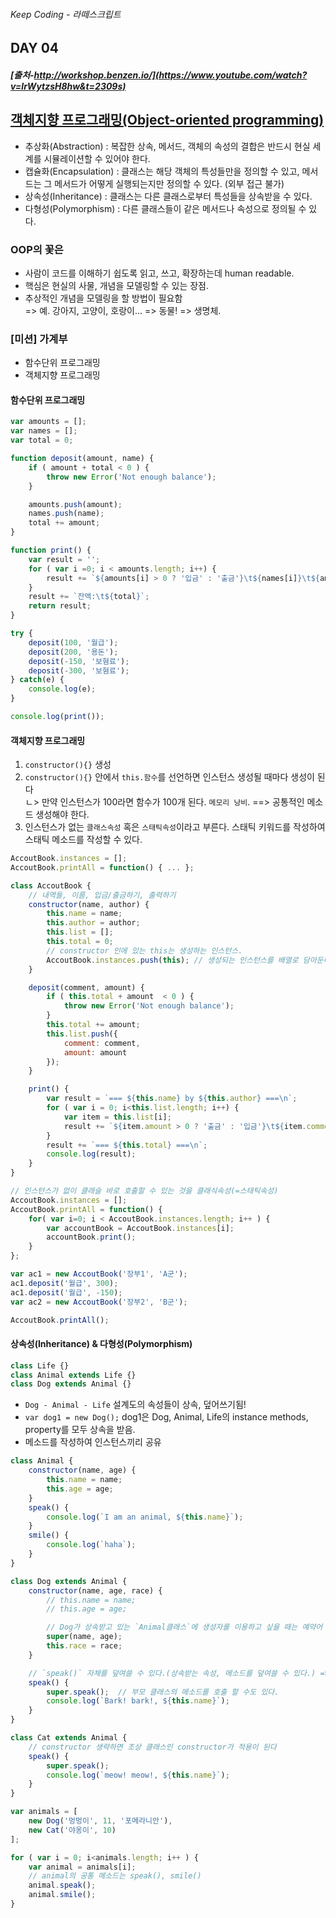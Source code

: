 ###### Keep Coding - 라떼스크립트

## DAY 04

##### [출처-http://workshop.benzen.io/](https://www.youtube.com/watch?v=lrWytzsH8hw&t=2309s)

## [객체지향 프로그래밍(Object-oriented programming)](https://developer.mozilla.org/ko/docs/Web/JavaScript/Introduction_to_Object-Oriented_JavaScript)
- 추상화(Abstraction) : 복잡한 상속, 메서드, 객체의 속성의 결합은 반드시 현실 세계를 시뮬레이션할 수 있어야 한다.
- 캡슐화(Encapsulation) : 클래스는 해당 객체의 특성들만을 정의할 수 있고, 메서드는 그 메서드가 어떻게 실행되는지만 정의할 수 있다. (외부 접근 불가)
- 상속성(Inheritance) : 클래스는 다른 클래스로부터 특성들을 상속받을 수 있다.
- 다형성(Polymorphism) : 다른 클래스들이 같은 메서드나 속성으로 정의될 수 있다.

### OOP의 꽃은
- 사람이 코드를 이해하기 쉽도록 읽고, 쓰고, 확장하는데 human readable.
- 핵심은 현실의 사물, 개념을 모델링할 수 있는 장점.
- 추상적인 개념을 모델링을 할 방법이 필요함 <br>
=> 예. 강아지, 고양이, 호랑이... => 동물! => 생명체. <br>

### [미션] 가계부
- 함수단위 프로그래밍
- 객체지향 프로그래밍

#### 함수단위 프로그래밍

```js
var amounts = [];
var names = [];
var total = 0;

function deposit(amount, name) {
	if ( amount + total < 0 ) {
		throw new Error('Not enough balance');
	}

	amounts.push(amount);
	names.push(name);
	total += amount;
}

function print() {
	var result = '';
	for ( var i =0; i < amounts.length; i++) {
		result += `${amounts[i] > 0 ? '입금' : '출금'}\t${names[i]}\t${amounts[i]}\n`;
	}
	result += `잔액:\t${total}`;
	return result;
}

try {
	deposit(100, '월급');
	deposit(200, '용돈');
	deposit(-150, '보혐료');
	deposit(-300, '보혐료');
} catch(e) {
	console.log(e);
}

console.log(print());
```

#### 객체지향 프로그래밍
1. `constructor(){}`  생성
2. `constructor(){}` 안에서 `this.함수`를 선언하면 인스턴스 생성될 때마다 생성이 된다 <br>
ㄴ> 만약 인스턴스가 100라면 함수가 100개 된다. `메모리 낭비`. ==> 공통적인 메소드 생성해야 한다.<br>
3. 인스턴스가 없는 `클래스속성` 혹은 `스태틱속성`이라고 부른다. 스태틱 키워드를 작성하여 스태틱 메소드를 작성할 수 있다.

```js
AccoutBook.instances = [];
AccoutBook.printAll = function() { ... };
```

```js
class AccoutBook {
	// 내역들, 이름, 입금/출금하기, 출력하기
	constructor(name, author) {
		this.name = name;
		this.author = author;
		this.list = [];
		this.total = 0;
		// constructor 인에 있는 this는 생성하는 인스턴스.
		AccoutBook.instances.push(this); // 생성되는 인스턴스를 배열로 담아둔다.
	}

	deposit(comment, amount) {
		if ( this.total + amount  < 0 ) {
			throw new Error('Not enough balance');
		}
		this.total += amount;
		this.list.push({
			comment: comment,
			amount: amount
		});
	}

	print() {
		var result = `=== ${this.name} by ${this.author} ===\n`;
		for ( var i = 0; i<this.list.length; i++) {
			var item = this.list[i];
			result += `${item.amount > 0 ? '출금' : '입금'}\t${item.comment}\t${item.amount}원\n`;
		}
		result += `=== ${this.total} ===\n`;
		console.log(result);
	}
}

// 인스턴스가 없이 클래슬 바로 호출할 수 있는 것을 클래식속성(=스태틱속성)
AccoutBook.instances = [];
AccoutBook.printAll = function() {
	for( var i=0; i < AccoutBook.instances.length; i++ ) {
		var accountBook = AccoutBook.instances[i];
		accountBook.print();
	}
};

var ac1 = new AccoutBook('장부1', 'A군');
ac1.deposit('월급', 300);
ac1.deposit('월급', -150);
var ac2 = new AccoutBook('장부2', 'B군');

AccoutBook.printAll();
```

#### 상속성(Inheritance) & 다형성(Polymorphism)
```js
class Life {}
class Animal extends Life {}
class Dog extends Animal {}
```

- `Dog - Animal - Life` 설계도의 속성들이 상속, 덮어쓰기됨!
- `var dog1 = new Dog();` dog1은 Dog, Animal, Life의 instance methods, property를 모두 상속을 받음.
- 메소드를 작성하여 인스턴스끼리 공유

```js
class Animal {
	constructor(name, age) {
		this.name = name;
		this.age = age;
	}
	speak() {
		console.log(`I am an animal, ${this.name}`);
	}
	smile() {
		console.log(`haha`);
	}
}

class Dog extends Animal {
	constructor(name, age, race) {
		// this.name = name;
		// this.age = age;

		// Dog가 상속받고 있는 `Animal클래스`에 생성자를 이용하고 싶을 때는 예약어 `super()` 사용.  
		super(name, age);
		this.race = race;
	}

	// `speak()` 자체를 덮여쓸 수 있다.(상속받는 속성, 메소드를 덮여쓸 수 있다.) => `메소드 오버라이딩,(method overriding)`이라고 부른다
	speak() {
		super.speak();  // 부모 클래스의 메소드를 호출 할 수도 있다.
		console.log(`Bark! bark!, ${this.name}`);
	}
}

class Cat extends Animal {
	// constructor 생략하면 조상 클래스인 constructor가 적용이 된다
	speak() {
		super.speak();
		console.log(`meow! meow!, ${this.name}`);
	}
}

var animals = [
	new Dog('멍멍이', 11, '포메라니안'),
	new Cat('야옹이', 10)
];

for ( var i = 0; i<animals.length; i++ ) {
	var animal = animals[i];
	// animal의 공통 메소드는 speak(), smile()
	animal.speak();
	animal.smile();
}
```
